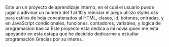 Este un un proyecto de aprendizaje interno, en el cual el usuario puede jugar a adivinar un numero del 1 al 10 y reiniciar el juego
utilizo styles.css para estilos de hoja concatenados al HTML, clases, id, botones, entradas, y en JavaScript condicionales, funciones, contadores, variables, y logica de programacion basica
Este proyecto esta dedica a mi novia quien me esta apoyando en esta estapa que he decidido dedicarme a estudiar programación
Gracias por su interes.
